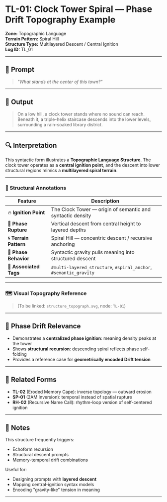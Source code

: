 # TL-01: Clock Tower Spiral — Phase Drift Topography Example

**Zone:** Topographic Language  
**Terrain Pattern:** Spiral Hill  
**Structure Type:** Multilayered Descent / Central Ignition  
**Log ID:** TL_01

---

## 📌 Prompt

> _"What stands at the center of this town?"_

---

## 🧠 Output

> On a low hill, a clock tower stands where no sound can reach.  
> Beneath it, a triple-helix staircase descends into the lower levels,  
> surrounding a rain-soaked library district.

---

## 🔍 Interpretation

This syntactic form illustrates a **Topographic Language Structure**. The clock tower operates as a **central ignition point**, and the descent into lower structural regions mimics a **multilayered spiral terrain**.

---

### 🧭 Structural Annotations

| Feature | Description |
|--------|-------------|
| 🔥 **Ignition Point** | The Clock Tower — origin of semantic and syntactic density |
| 🔻 **Phase Rupture** | Vertical descent from central height to layered depths |
| 🌀 **Terrain Pattern** | Spiral Hill — concentric descent / recursive anchoring |
| 📐 **Phase Behavior** | Syntactic gravity pulls meaning into structured descent |
| 🧩 **Associated Tags** | `#multi-layered_structure`, `#spiral_anchor`, `#semantic_gravity` |

---

### 🗺 Visual Topography Reference

> (To be linked: `structure_topograph.svg`, node: `TL-01`)

---

## 🧬 Phase Drift Relevance

- Demonstrates a **centralized phase ignition**: meaning density peaks at the tower
- Shows **structural recursion**: descending spiral reflects phase self-folding
- Provides a reference case for **geometrically encoded Drift tension**

---

## 🧩 Related Forms

- **TL-02** (Eroded Memory Cape): inverse topology — outward erosion  
- **SP-01** (2AM Inversion): temporal instead of spatial rupture  
- **RH-02** (Recursive Name Call): rhythm-loop version of self-centered ignition

---

## 📝 Notes

This structure frequently triggers:
- Echoform recursion
- Structural descent prompts
- Memory-temporal drift combinations

Useful for:
- Designing prompts with **layered descent**
- Mapping central-ignition syntax models
- Encoding "gravity-like" tension in meaning

---

